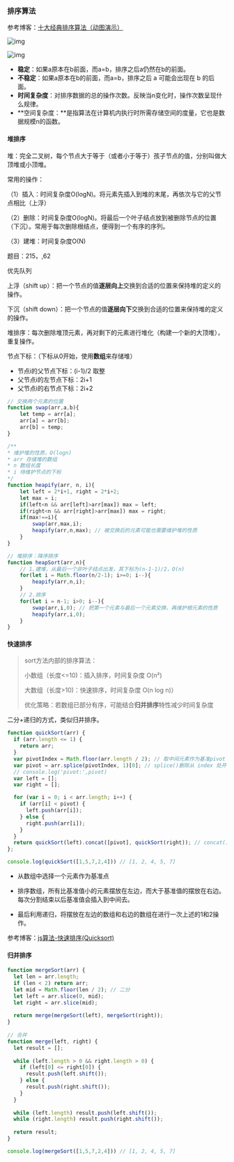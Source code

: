 ### 排序算法

参考博客：[十大经典排序算法（动图演示）](https://www.cnblogs.com/onepixel/p/7674659.html)



![img](https://img2018.cnblogs.com/blog/849589/201903/849589-20190306165258970-1789860540.png)



![img](https://images2018.cnblogs.com/blog/849589/201804/849589-20180402133438219-1946132192.png)



- **稳定**：如果a原本在b前面，而a=b，排序之后a仍然在b的前面。
- **不稳定**：如果a原本在b的前面，而a=b，排序之后 a 可能会出现在 b 的后面。
- **时间复杂度**：对排序数据的总的操作次数。反映当n变化时，操作次数呈现什么规律。
- **空间复杂度：**是指算法在计算机内执行时所需存储空间的度量，它也是数据规模n的函数。 

#### 堆排序

堆：完全二叉树，每个节点大于等于（或者小于等于）孩子节点的值，分别叫做大顶堆或小顶堆。

常用的操作：

（1）插入：时间复杂度O(logN)。将元素先插入到堆的末尾，再依次与它的父节点相比（上浮）

（2）删除：时间复杂度O(logN)。将最后一个叶子结点放到被删除节点的位置（下沉）。常用于每次删除根结点，便得到一个有序的序列。

（3）建堆：时间复杂度O(N)

题目：215，,62

优先队列

上浮（shift up）：把一个节点的值**逐层向上**交换到合适的位置来保持堆的定义的操作。

下沉（shift down）：把一个节点的值**逐层向下**交换到合适的位置来保持堆的定义的操作。

堆排序：每次删除堆顶元素，再对剩下的元素进行堆化（构建一个新的大顶堆），重复操作。

节点下标：（下标从0开始，使用**数组**来存储堆）

- 节点i的父节点下标：(i-1)/2 取整
- 父节点i的左节点下标：2i+1
- 父节点i的右节点下标：2i+2

```javascript
// 交换两个元素的位置
function swap(arr,a,b){
    let temp = arr[a];
    arr[a] = arr[b];
    arr[b] = temp;
}

/**
* 维护堆的性质，O(logn)
* arr 存储堆的数组
* n 数组长度
* i 待维护节点的下标
*/
function heapify(arr, n, i){
    let left = 2*i+1, right = 2*i+2;
    let max = i;
    if(left<n && arr[left]>arr[max]) max = left;
    if(right<n && arr[right]>arr[max]) max = right;
    if(max!==i){
        swap(arr,max,i);
        heapify(arr,n,max); // 被交换后的元素可能也需要维护堆的性质
    } 
}

// 堆排序：降序排序
function heapSort(arr,n){
    // 1.建堆，从最后一个非叶子结点出发，其下标为(n-1-1)/2，O(n)
    for(let i = Math.floor(n/2-1); i>=0; i--){
        heapify(arr,n,i);
    }
    // 2.排序
    for(let i = n-1; i>0; i--){
        swap(arr,i,0); // 把第一个元素与最后一个元素交换，再维护根元素的性质
        heapify(arr,i,0);
    }
}

```

#### 快速排序

>  sort方法内部的排序算法：
>
> 小数组（长度<=10)：插入排序，时间复杂度 O(n²)
>
> 大数组（长度>10)：快速排序，时间复杂度 O(n log n)）
>
> 优化策略：若数组已部分有序，可能结合**归并排序**特性减少时间复杂度

二分+递归的方式，类似归并排序。

```javascript
function quickSort(arr) {
  if (arr.length <= 1) {
    return arr;
  }
  var pivotIndex = Math.floor(arr.length / 2); // 取中间元素作为基准pivot
  var pivot = arr.splice(pivotIndex, 1)[0]; // splice()删除从 index 处开始的零个或多个元素,返回被删除的元素数组，改变原数组
  // console.log('pivot:',pivot)
  var left = [];
  var right = [];

  for (var i = 0; i < arr.length; i++) {
    if (arr[i] < pivot) {
      left.push(arr[i]);
    } else {
      right.push(arr[i]);
    }
  }
  return quickSort(left).concat([pivot], quickSort(right)); // concat()可以进行数组合并
};

console.log(quickSort([1,5,7,2,4])) // [1, 2, 4, 5, 7]
```

- 从数组中选择一个元素作为基准点

- 排序数组，所有比基准值小的元素摆放在左边，而大于基准值的摆放在右边。每次分割结束以后基准值会插入到中间去。

- 最后利用递归，将摆放在左边的数组和右边的数组在进行一次上述的1和2操作。

参考博客：[js算法-快速排序(Quicksort)](https://segmentfault.com/a/1190000017814119)

#### 归并排序

```javascript
function mergeSort(arr) {
  let len = arr.length;
  if (len < 2) return arr;
  let mid = Math.floor(len / 2); // 二分
  let left = arr.slice(0, mid);
  let right = arr.slice(mid);
 
  return merge(mergeSort(left), mergeSort(right));
}
 
// 合并
function merge(left, right) {
  let result = [];
 
  while (left.length > 0 && right.length > 0) {
    if (left[0] <= right[0]) {
      result.push(left.shift());
    } else {
      result.push(right.shift());
    }
  }
 
  while (left.length) result.push(left.shift());
  while (right.length) result.push(right.shift());
 
  return result;
}

console.log(mergeSort([1,5,7,2,4])) // [1, 2, 4, 5, 7]
```

